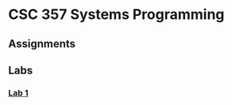 # CSC 357 Systems Programming

## Assignments

## Labs
### [Lab 1](https://github.com/keen-cp/cpe-357-lab-1-ishaansathaye)
